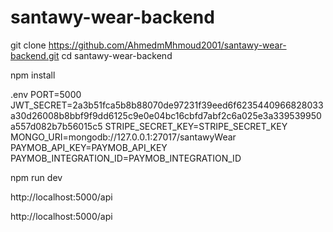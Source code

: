 ﻿# santawy-wear-backend

 
git clone https://github.com/AhmedmMhmoud2001/santawy-wear-backend.git
cd santawy-wear-backend


npm install


.env 
PORT=5000
JWT_SECRET=2a3b51fca5b8b88070de97231f39eed6f6235440966828033a30d26008b8bbf9f9dd6125c9e0e04bc16cbfd7abf2c6a025e3a339539950a557d082b7b56015c5
STRIPE_SECRET_KEY=STRIPE_SECRET_KEY
MONGO_URI=mongodb://127.0.0.1:27017/santawyWear
PAYMOB_API_KEY=PAYMOB_API_KEY
PAYMOB_INTEGRATION_ID=PAYMOB_INTEGRATION_ID



npm run dev 


http://localhost:5000/api  

http://localhost:5000/api
